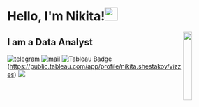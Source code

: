 <h1>Hello, I'm Nikita!<img src="https://media.giphy.com/media/hvRJCLFzcasrR4ia7z/giphy.gif" width="30px"/>
</h1>    </h1>
<img align="right" src="https://autismclassroomresources.com/wp-content/uploads/2013/10/My-Post-4-1024x1024.jpg" width="20%"/>

## I am a Data Analyst

[![telegram](https://img.shields.io/static/v1?style=flat-square&message=telegram&color=26A5E4&logo=Telegram&logoColor=FFFFFF&label=)](https://t.me/matasoff)
[![mail](https://img.shields.io/badge/gmail-c14438?style=flat-square&message=gmail&logo=Gmail&logoColor=white&link=mailto:dmatasoff@gmail.com)](mailto:dmatasoff@gmail.com)
![Tableau Badge](https://img.shields.io/badge/Tableau-red?style=for-the-badge&logo=tableau&logoColor=white)
(https://public.tableau.com/app/profile/nikita.shestakov/vizzes)
<a href="https://public.tableau.com/app/profile/boravlev.n">
    <img src="https://img.shields.io/badge/Tableau-red?style=for-the-badge&logo=tableau&logoColor=white" />

